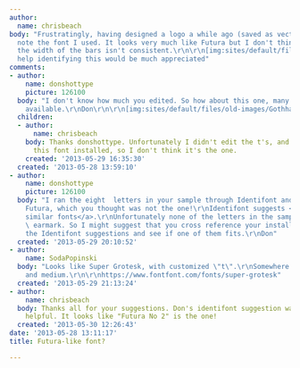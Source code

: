 ```yaml
---
author:
  name: chrisbeach
body: "Frustratingly, having designed a logo a while ago (saved as vector), I didn't
  note the font I used. It looks very much like Futura but I don't think it is, as
  the width of the bars isn't consistent.\r\n\r\n[img:sites/default/files/old-images/400x150_5986.png]\r\n\r\nYour
  help identifying this would be much appreciated"
comments:
- author:
    name: donshottype
    picture: 126100
  body: "I don't know how much you edited. So how about this one, many widths & weights
    available.\r\nDon\r\n\r\n[img:sites/default/files/old-images/Gothham_5593.jpg]"
  children:
  - author:
      name: chrisbeach
    body: Thanks donshottype. Unfortunately I didn't edit the t's, and don't have
      this font installed, so I don't think it's the one.
    created: '2013-05-29 16:35:30'
  created: '2013-05-28 13:59:10'
- author:
    name: donshottype
    picture: 126100
  body: "I ran the eight  letters in your sample through Identifont and it suggested
    Futura, which you thought was not the one!\r\nIdentifont suggests <a href=\"http://www.identifont.com/similar?284\">several
    similar fonts</a>.\r\nUnfortunately none of the letters in the sample have a distinctive
    \ earmark. So I might suggest that you cross reference your installed list with
    the Identifont suggestions and see if one of them fits.\r\nDon"
  created: '2013-05-29 20:10:52'
- author:
    name: SodaPopinski
  body: "Looks like Super Grotesk, with customized \"t\".\r\nSomewhere between regular
    and medium.\r\n\r\nhttps://www.fontfont.com/fonts/super-grotesk"
  created: '2013-05-29 21:13:24'
- author:
    name: chrisbeach
  body: Thanks all for your suggestions. Don's identifont suggestion was particularly
    helpful. It looks like "Futura No 2" is the one!
  created: '2013-05-30 12:26:43'
date: '2013-05-28 13:11:17'
title: Futura-like font?

---
```

